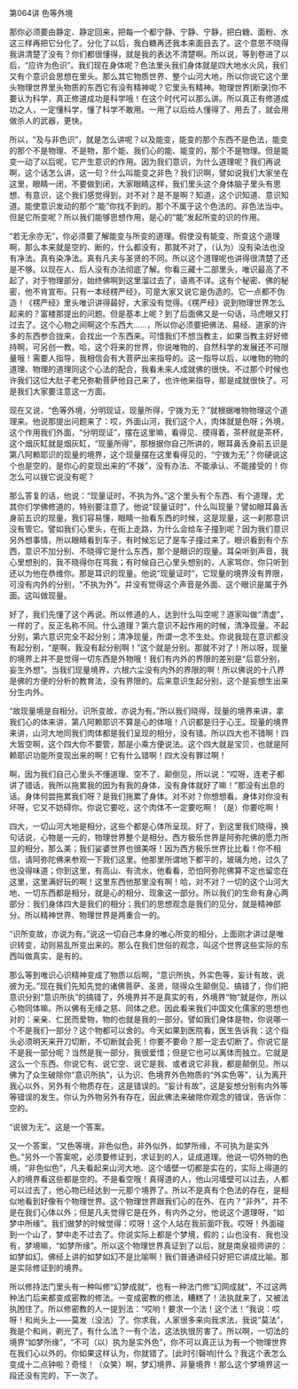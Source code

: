 
第064讲 色等外境

那你必须要由静定、静定回来，把每一个都宁静、宁静、宁静，把白糖、面粉、水这三样再把它分化了。分化了以后，我白糖再还我本来面目去了。这个意思不晓得我讲清楚了没有？你们都很懂得，就是我的表达不清楚啊。所以说，等到卷进了以后，“应许为色识”。我们现在身体呢？色法里头我们身体就是四大地水火风，我们又有个意识会思想在里头。那么其它物质世界、整个山河大地，所以你说它这个里头物理世界里头物质的东西它有没有精神呢？它里头有精神。物理世界[断录]你不要认为科学，真正修道成功是科学哦！在这个时代可以那么讲。所以真正有修道成功之人，一定懂科学，懂了科学不敢用。一用了以后给人懂得了、用去了，就会用做杀人的武器，更快。

所以，“及与非色识”，就是怎么讲呢？以及能变，能变的那个东西不是色法，能变的那个不是物理、不是物，那个能、我们心的能、能变的，那个不是物理。但是能变一动了以后呢，它产生意识的作用。因为我们意识，为什么道理呢？我们再说啊，这个话怎么讲，这一句？什么叫能变之非色？我们识啊，譬如说我们大家坐在这里，眼睛一闭，不要做到闭，大家眼睛这样，我们里头这个身体脑子里头有思想、有意识，这个我们感觉得到，对不对？是不是啊？知道，这个识知道、意识知道。能使意识发动的那个“能”你找不到的。那个不属于这个色法的。非色法当中。但是它所变呢？所以我们能够思想作用，是心的“能”发起所变的识的作用。

“若无余亦无”，你必须要了解能变与所变的道理。假使没有能变、所变这个道理啊，那么本来就是空的、断的，什么都没有，那就不对了，（认为）没有染法也没有净法。真有染净法。真有凡夫与圣贤的不同。所以这个道理呢也讲得很清楚了还是不够。以现在人、后人没有办法彻底了解。你看三藏十二部里头，唯识最高了不起了，对于物理部分，始终佛啊到这里溜过去了，语焉不详。这有个秘密、佛的秘密，他不肯宣布。只有一本经楞严经》，可是大家又说它是伪造的。它一点都不伪造！《楞严经》里头唯识讲得最好，大家没有觉得。《楞严经》说到物理世界怎么起来的？富楼那提出的问题。但是基本上呢？到了后面佛又是一句话，马虎眼又打过去了。这个心物之间啊这个东西大……，所以你必须要把佛法、易经、道家的许多的东西参合拢来，会找出一个东西来。可惜我们不想当教主，如果当教主好好修持啊，可另创一教。哈，这个将来的世界，你说唯物的、自然科学的发展还不可限量哦！需要人指导，我相信会有大菩萨出来指导的。这一指导以后，以唯物的物的道理、物理的道理同这个心法的配合，我看未来人成就佛的很快。不过那个时候也许我们这位大肚子老兄弥勒菩萨他自己来了，也许他来指导，那是成就很快了。可是我们大家要注意这一方面。

现在又说，“色等外境，分明现证，现量所得，宁拨为无？”就根据唯物物理这个道理来。他说那提出问题来了：哎，外面山河，我们这个人，肉体就是色呀；外境，这个作用我们外面，“分明现证”，摆在这里嘛，看得见、摸得着，茶杯就是茶杯，这个烟灰缸就是烟灰缸，“现量所得”，那根据你自己所讲的，眼耳鼻舌身前五识是第八阿赖耶识的现量的境界，这个现量摆在这里看得见的，“宁拨为无”？你硬说这个也是空的，是你心的变现出来的“不拨”，没有办法、不能承认、不能接受的！你怎么可以拨它说没有呢？

那么答复的话，他说：“现量证时，不执为外。”这个里头有个东西、有个道理，尤其你们学佛修道的，特别要注意了。他说“现量证时”，什么叫现量？譬如眼耳鼻舌身前五识的现量，我们容易懂，眼睛一抬看东西的时候，这是现量，这一刹那意识没有管它。譬如我们心里头，在街上走路，为什么会给车子撞到呢？因为我们意识另外想事情，所以眼睛看到车子，有时候忘记了是车子撞过来了。眼识看到有个东西，意识不加分别、不晓得它是什么东西，那个是眼识的现量。耳朵听到声音，我心里想别的，我不晓得你在骂我；有时候自己心里头想别的，人家骂你，你只听到还以为他在恭维你。那是耳识的现量。他说“现量证时”，它现量的境界没有界限，可没有内外的分别，“不执为外”。并没有觉得这个声音是外面、这个眼识是属于外面。这叫做现量。

好了，我们先懂了这个再说。所以修道的人，达到什么叫空呢？道家叫做“清虚”，一样的了，反正名称不同。什么道理？第六意识不起作用的时候，清净现量。不起分别，第六意识完全不起分别；清净现量，所谓一念不生处。你说我现在意识都没有起分别，“是啊，我没有起分别啊！”这个就是分别。那就不对了！所以呀，现量的境界上并不是觉得一切东西是外物哦！我们有内外的界限的差别是“后意分别，妄生外想”。当我们现量境界，六根六尘没有内外的界限的啊！所以佛说的十八界是佛的方便的分析的教育法，没有界限的。后来意识生起分别，这个是妄想生出来分生内外。

“故现量境是自相分。识所变故，亦说为有。”所以我们晓得，现量的境界来讲，拿我们心的体来讲，第八阿赖耶识不算是心的体哦！八识都是归于心王。现量的境界来讲，山河大地同我们肉体都是我们呈现的相分，没有错。所以四大也不错啊！四大皆空啊，这个四大你不要管，那是小乘方便说法。这个四大就是宝贝，也就是阿赖耶识功能所变现出来的啊！它有什么错啊！四大没有罪过啊！

啊，因为我们自己心里头不懂道理、空不了、颠倒见，所以说：“哎呀，连老子都讲了错话，我所以拖累我的因为有我的身体，没有身体就好了嘛！”那没有出息的话。身体何尝拖累我们呀？是我们拖累了身体。对不对？你想想看。身体对你没有坏呀，它又不妨碍你。你说它要吃，这个肉体不一定要吃啊！（是）你要吃啊！

四大，一切山河大地是相分，这些个都是心体所呈现。好了，到这里我们晓得，换句话说，心物是一元的，物理世界整个是相分。西方极乐世界是阿弥陀佛的愿力所显的相分，那么美；我们娑婆世界也很美呀！因为西方极乐世界比比看！你不相信，请阿弥陀佛来参观一下我们这里。他那里所谓地下都平的，玻璃为地，过久了也没得味道；你到这里，有高山、有流水，他看看，恐怕阿弥陀佛算不定也留恋在这里，这里满好玩的啊！这里东西他那里没有啊！哈，对不对？一切的这个山河大地、一切东西都是相分，就是心的相分、现象这一部分。所以我们的生命有身心两部分：我们身体四大是我们的相分；我们的思想观念是我们的见分，就是精神部分。所以精神世界、物理世界是两重合一的。

“识所变故，亦说为有。”说这一切自己本身的唯心所变的相分，上面刚才讲过是唯识转变，动则易乱所变出来的。那么在我们世俗的观念，叫这个世界这些实际的东西叫做真实，是有的。

那么等到唯识心识精神变成了物质以后啊，“意识所执，外实色等，妄计有故，说彼为无。”现在我们先知先觉的诸佛菩萨、圣贤，晓得众生颠倒见、搞错了，你们把意识分别“意识所执”的搞错了，外境界并不是真实的有，外境界“物”就是你，所以心物同体嘛。所以佛有无缘之慈、同体之悲。因此看来我们中国文化儒家的思想也对的：亲亲、仁民而爱物，物的也就是我的一部分。譬如我们身体是物，你说哪一个不是我们一部分？这个物都可以舍的。今天如果到医院看，医生告诉我：这个指头必须明天来开刀切断，不切断就会死！你要不要命？那一定去切断了。你说它是不是我一部分呢？当然是我一部分，我很爱惜；但是它也可以离体而独立。它就是这么一个东西。你说它有、说它空、说它是我、或者说它非我，都是颠倒见。所以佛为了众生破除你“意识所执”，认为识、色境界外色物质的“外实色等”，认为离开我心以外，另外有个物质存在，这是错误的。“妄计有故”，这是妄想分别有内外等等错误的发生。你认为外物另外有存在，因此佛法来破除你观念的错误，告诉你：空的。

“说彼为无”。这是一个答案。

又一个答案，“又色等境，非色似色，非外似外，如梦所缘，不可执为是实外色。”另外一个答案呢，必须要修证到，求证到的人，证成道理。他说一切外物的色境，“非色似色”，凡夫看起来山河大地、这个墙壁一切都是实在的，实际上得道的人的境界看这些都是空的。不是看空哦！真得道的人，他山河墙壁可以过去，人都可以过去了，他心物已经达到一元那个境界了。所以不是真有个色法的存在，是相似地看到好像有个物理世界。这个物理世界跟我们心的在外、在内？“非外”，并不是在我们心体以外；但是凡夫觉得它是在外，有内外之分。他说这个道理呀，“如梦中所缘”。我们做梦的时候觉得：哎呀！这个人站在我前面吓我。哎呀！外面碰到一个山了，梦中走不过去了。你说实际上都是个梦境，假的；山也没有、我也没有，梦境嘛，“如梦所缘”。所以这个物理世界真证到了以后，就是南泉祖师讲的：如梦如幻。佛经上讲的如梦如幻不是比喻啊！我们普通讲经只好把它讲成比喻。那是实际修证到的境界。

所以修持法门里头有一种叫修“幻梦成就”，也有一种法门修“幻网成就”，不过这两种法门后来都变成密教的修法。一变成密教的修法，糟糕了！法执就来了，又被法执困住了。所以修密教的人一提到法：“哎哟！要求一个法！这个法！”我说：哎呀！和尚头上——莫发（没法）了。你求我，人家很多来向我求法，我说“莫法”，我是个和尚，剃光了，有什么法？一有个法，这法执很厉害了。所以啊，一切法的境界“如梦所缘”，“不可（以）执为是实外色”，你不可以真正认为有一个物理世界在我们心以外的。你如果这样认为，你就错了。[此时引磬响]什么？我这个表怎么变成十二点钟啦？奇怪！（众笑）啊，梦幻境界、非量境界！那么这个梦境界这一段还没有完的，下一次了。